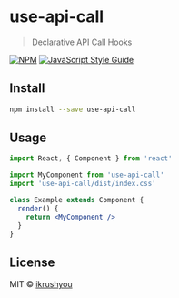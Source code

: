 # use-api-call

> Declarative API Call Hooks

[![NPM](https://img.shields.io/npm/v/use-api-call.svg)](https://www.npmjs.com/package/use-api-call) [![JavaScript Style Guide](https://img.shields.io/badge/code_style-standard-brightgreen.svg)](https://standardjs.com)

## Install

```bash
npm install --save use-api-call
```

## Usage

```jsx
import React, { Component } from 'react'

import MyComponent from 'use-api-call'
import 'use-api-call/dist/index.css'

class Example extends Component {
  render() {
    return <MyComponent />
  }
}
```

## License

MIT © [ikrushyou](https://github.com/ikrushyou)

